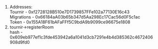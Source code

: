 1. Addresses:  
   Tournir - 0xf2728128B510e7D1739857FFe102a77130E16c43  
   Migrations - 0x66184aA03b65b347d5Aa298Ec17Cac56d0F5c1ac    
   Token - 0x155A18F61bAFaFFf5C9bdA9b9099ce96675e1808  
2. tournir->registerRoom  
   hash - 0x609eb977ef1c3fde453942a6a1041d3cb7291e4b4d385362c4672406908d9fd0
